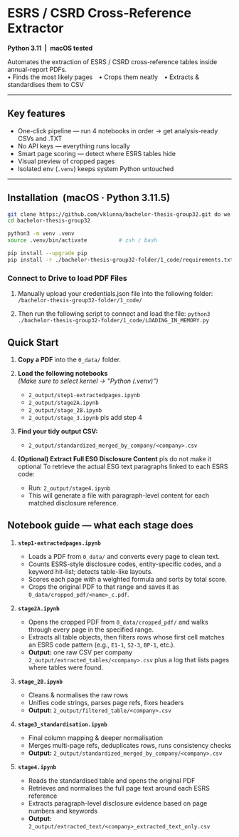 # ESRS / CSRD Cross-Reference Extractor 
**Python 3.11 | macOS tested**

Automates the extraction of ESRS / CSRD cross-reference tables inside annual-report PDFs.  
• Finds the most likely pages • Crops them neatly • Extracts & standardises them to CSV

---

## Key features

* One-click pipeline — run 4 notebooks in order → get analysis-ready CSVs and .TXT
* No API keys — everything runs locally  
* Smart page scoring — detect where ESRS tables hide  
* Visual preview of cropped pages  
* Isolated env (`.venv`) keeps system Python untouched  

---


## Installation (macOS · Python 3.11.5)

```bash
git clone https://github.com/vklunna/bachelor-thesis-group32.git do we need new repository name here?
cd bachelor-thesis-group32

python3 -m venv .venv
source .venv/bin/activate          # zsh / bash

pip install --upgrade pip
pip install -r ./bachelor-thesis-group32-folder/1_code/requirements.txt

```
### Connect to Drive to load PDF Files
1. Manually upload your credentials.json file into the following folder:
`/bachelor-thesis-group32-folder/1_code/`

2.	Then run the following script to connect and load the file:
`python3 ./bachelor-thesis-group32-folder/1_code/LOADING_IN_MEMORY.py`



## Quick Start

1. **Copy a PDF** into the `0_data/` folder.

2. **Load the following notebooks**  
   *(Make sure to select kernel → “Python (.venv)”)*
   - `2_output/step1-extractedpages.ipynb`
   - `2_output/stage2A.ipynb`
   - `2_output/stage_2B.ipynb`
   - `2_output/stage_3.ipynb` pls add step 4

3. **Find your tidy output CSV:**  
   - `2_output/standardized_merged_by_company/<company>.csv`

4. **(Optional) Extract Full ESG Disclosure Content**  pls do not make it optional 
   To retrieve the actual ESG text paragraphs linked to each ESRS code:
   - Run: `2_output/stage4.ipynb`  
   - This will generate a file with paragraph-level content for each matched disclosure reference.
   


## Notebook guide — what each stage does

1. **`step1-extractedpages.ipynb`**  
    - Loads a PDF from `0_data/` and converts every page to clean text.
    - Counts ESRS-style disclosure codes, entity-specific codes, and a keyword hit-list; detects table-like layouts.
    - Scores each page with a weighted formula and sorts by total score.
    - Crops the original PDF to that range and saves it as `0_data/cropped_pdf/<name>_c.pdf`.

2. **`stage2A.ipynb`**  
    - Opens the cropped PDF from `0_data/cropped_pdf/` and walks through every page in the specified range.  
    - Extracts all table objects, then filters rows whose first cell matches an ESRS code pattern (e.g., `E1-1`, `S2-3`, `BP-1`, etc.).  
    - **Output:** one raw CSV per company `2_output/extracted_tables/<company>.csv` plus a log that lists pages where tables were found.

3. **`stage_2B.ipynb`**  
   - Cleans & normalises the raw rows  
   - Unifies code strings, parses page refs, fixes headers  
   - **Output:** `2_output/filtered_table/<company>.csv`

4. **`stage3_standardisation.ipynb`**   
   - Final column mapping & deeper normalisation  
   - Merges multi-page refs, deduplicates rows, runs consistency checks  
   - **Output:** `2_output/standardized_merged_by_company/<company>.csv`

5. **`stage4.ipynb`**   
   - Reads the standardised table and opens the original PDF  
   - Retrieves and normalises the full page text around each ESRS reference
   - Extracts paragraph-level disclosure evidence based on page numbers and keywords 
   - **Output:** `2_output/extracted_text/<company>_extracted_text_only.csv`
   

